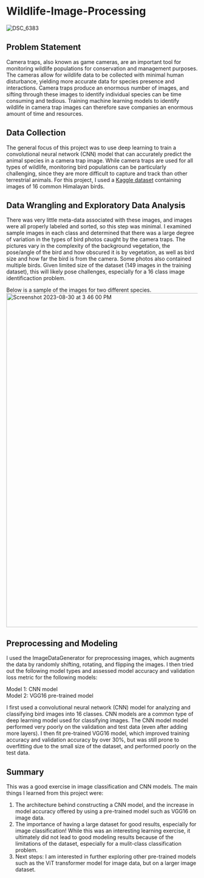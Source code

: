 # Wildlife-Image-Processing

![DSC_6383](https://github.com/KimSB80/Wildlife-Image-Processing/assets/124254338/71a00768-6ad9-4374-8873-31c313503559)

## Problem Statement
Camera traps, also known as game cameras, are an important tool for monitoring wildlife populations for conservation and management purposes. The cameras allow for wildlife data to be collected with minimal human disturbance, yielding more accurate data for species presence and interactions. Camera traps produce an enormous number of images, and sifting through these images to identify individual species can be time consuming and tedious. Training machine learning models to identify wildlife in camera trap images can therefore save companies an enormous amount of time and resources. 

## Data Collection
The general focus of this project was to use deep learning to train a convolutional neural network (CNN) model that can accurately predict the animal species in a camera trap image. While camera traps are used for all types of wildlife, monitoring bird populations can be particularly challenging, since they are more difficult to capture and track than other terrestrial animals. For this project, I used a [Kaggle dataset](https://www.kaggle.com/datasets/akash2907/bird-species-classification) containing images of 16 common Himalayan birds.

## Data Wrangling and Exploratory Data Analysis
There was very little meta-data associated with these images, and images were all properly labeled and sorted, so this step was minimal. I examined sample images in each class and determined that there was a large degree of variation in the types of bird photos caught by the camera traps. The pictures vary in the complexity of the background vegetation, the pose/angle of the bird and how obscured it is by vegetation, as well as bird size and how far the bird is from the camera. Some photos also contained multiple birds. Given limited size of the dataset (149 images in the training dataset), this will likely pose challenges, especially for a 16 class image identificaction problem.

Below is a sample of the images for two different species.
<img width="878" alt="Screenshot 2023-08-30 at 3 46 00 PM" src="https://github.com/KimSB80/Wildlife-Image-Processing/assets/124254338/d92881b6-fa64-4126-aacc-14930e30c98c">

## Preprocessing and Modeling
I used the ImageDataGenerator for preprocessing images, which augments the data by randomly shifting, rotating, and flipping the images. I then tried out the following model types and assessed model accuracy and validation loss metric for the following models: <br>

Model 1: CNN model<br>
Model 2: VGG16 pre-trained model<br>

I first used a convolutional neural network (CNN) model for analyzing and classifying bird images into 16 classes. CNN models are a common type of deep learning model used for classifying images. The CNN model model performed very poorly on the validation and test data (even after adding more layers). I then fit pre-trained VGG16 model, which improved training accuracy and validation accuracy by over 30%, but was still prone to overfitting due to the small size of the dataset, and performed poorly on the test data. 

## Summary
This was a good exercise in image classification and CNN models. The main things I learned from this project were:
1. The architecture behind constructing a CNN model, and the increase in model accuracy offered by using a pre-trained model such as VGG16 on image data.
2. The importance of having a large dataset for good results, especially for image classification! While this was an interesting learning exercise, it ultimately did not lead to good modeling results because of the limitations of the dataset, especially for a mulit-class classification problem.
3. Next steps: I am interested in further exploring other pre-trained models such as the ViT transformer model for image data, but on a larger image dataset.

